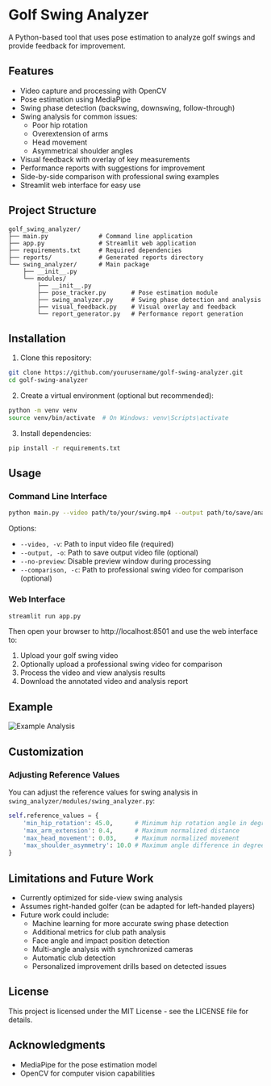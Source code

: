 # Golf Swing Analyzer

A Python-based tool that uses pose estimation to analyze golf swings and provide feedback for improvement.

## Features

- Video capture and processing with OpenCV
- Pose estimation using MediaPipe
- Swing phase detection (backswing, downswing, follow-through)
- Swing analysis for common issues:
  - Poor hip rotation
  - Overextension of arms
  - Head movement
  - Asymmetrical shoulder angles
- Visual feedback with overlay of key measurements
- Performance reports with suggestions for improvement
- Side-by-side comparison with professional swing examples
- Streamlit web interface for easy use

## Project Structure

```
golf_swing_analyzer/
├── main.py              # Command line application
├── app.py               # Streamlit web application
├── requirements.txt     # Required dependencies
├── reports/             # Generated reports directory
└── swing_analyzer/      # Main package
    ├── __init__.py
    └── modules/
        ├── __init__.py
        ├── pose_tracker.py       # Pose estimation module
        ├── swing_analyzer.py     # Swing phase detection and analysis
        ├── visual_feedback.py    # Visual overlay and feedback
        └── report_generator.py   # Performance report generation
```

## Installation

1. Clone this repository:
```bash
git clone https://github.com/yourusername/golf-swing-analyzer.git
cd golf-swing-analyzer
```

2. Create a virtual environment (optional but recommended):
```bash
python -m venv venv
source venv/bin/activate  # On Windows: venv\Scripts\activate
```

3. Install dependencies:
```bash
pip install -r requirements.txt
```

## Usage

### Command Line Interface

```bash
python main.py --video path/to/your/swing.mp4 --output path/to/save/analysis.mp4
```

Options:
- `--video, -v`: Path to input video file (required)
- `--output, -o`: Path to save output video file (optional)
- `--no-preview`: Disable preview window during processing
- `--comparison, -c`: Path to professional swing video for comparison (optional)

### Web Interface

```bash
streamlit run app.py
```

Then open your browser to http://localhost:8501 and use the web interface to:
1. Upload your golf swing video
2. Optionally upload a professional swing video for comparison
3. Process the video and view analysis results
4. Download the annotated video and analysis report

## Example

![Example Analysis](https://i.imgur.com/8FOcmwL.png)

## Customization

### Adjusting Reference Values

You can adjust the reference values for swing analysis in `swing_analyzer/modules/swing_analyzer.py`:

```python
self.reference_values = {
    'min_hip_rotation': 45.0,      # Minimum hip rotation angle in degrees
    'max_arm_extension': 0.4,      # Maximum normalized distance
    'max_head_movement': 0.03,     # Maximum normalized movement
    'max_shoulder_asymmetry': 10.0 # Maximum angle difference in degrees
}
```

## Limitations and Future Work

- Currently optimized for side-view swing analysis
- Assumes right-handed golfer (can be adapted for left-handed players)
- Future work could include:
  - Machine learning for more accurate swing phase detection
  - Additional metrics for club path analysis
  - Face angle and impact position detection
  - Multi-angle analysis with synchronized cameras
  - Automatic club detection
  - Personalized improvement drills based on detected issues

## License

This project is licensed under the MIT License - see the LICENSE file for details.

## Acknowledgments

- MediaPipe for the pose estimation model
- OpenCV for computer vision capabilities 